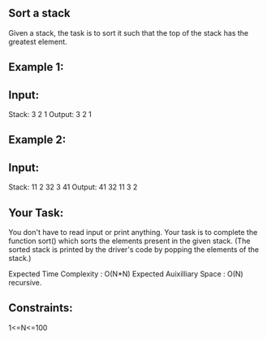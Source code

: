 ## Sort a stack

Given a stack, the task is to sort it such that the top of the stack has the greatest element.

## Example 1:

## Input:

Stack: 3 2 1 Output: 3 2 1

## Example 2:

## Input:

Stack: 11 2 32 3 41 Output: 41 32 11 3 2

## Your Task:

You don't have to read input or print anything. Your task is to complete the function sort() which sorts the elements
present in the given stack. (The sorted stack is printed by the driver's code by popping the elements of the stack.)

Expected Time Complexity : O(N*N)
Expected Auixilliary Space : O(N) recursive.

## Constraints:

1<=N<=100


